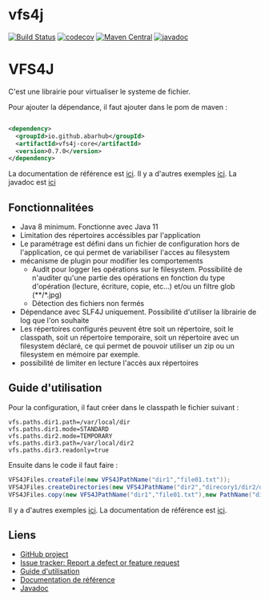 # vfs4j

[![Build Status](https://travis-ci.com/abarhub/vfs4j.svg?branch=master)](https://travis-ci.com/abarhub/vfs4j) 
[![codecov](https://codecov.io/gh/abarhub/vfs4j/branch/master/graph/badge.svg)](https://codecov.io/gh/abarhub/vfs4j) 
[![Maven Central](https://maven-badges.herokuapp.com/maven-central/io.github.abarhub/vfs4j-core/badge.svg?style=plastic)](https://maven-badges.herokuapp.com/maven-central/io.github.abarhub/vfs4j-core) 
[![javadoc](https://javadoc.io/badge2/io.github.abarhub/vfs4j-core/javadoc.svg)](https://javadoc.io/doc/io.github.abarhub/vfs4j-core)

# VFS4J
C'est une librairie pour virtualiser le systeme de fichier.

Pour ajouter la dépendance, il faut ajouter dans le pom de maven :

```xml

<dependency>
  <groupId>io.github.abarhub</groupId>
  <artifactId>vfs4j-core</artifactId>
  <version>0.7.0</version>
</dependency>
```

La documentation de référence est [ici](./doc/doc_reference.md).
Il y a d'autres exemples [ici](./doc/guide_utilisation.md).
La javadoc est [ici](https://javadoc.io/doc/io.github.abarhub/vfs4j-core)

## Fonctionnalitées

* Java 8 minimum. Fonctionne avec Java 11
* Limitation des répertoires accéssibles par l'application
* Le paramétrage est défini dans un fichier de configuration hors de l'application, ce qui permet de variabiliser l'acces au filesystem
* mécanisme de plugin pour modifier les comportements
  * Audit pour logger les opérations sur le filesystem. Possibilité de n'auditer qu'une partie des opérations en
    fonction du type d'opération (lecture, écriture, copie, etc...) et/ou un filtre glob (**/*.jpg)
  * Détection des fichiers non fermés
* Dépendance avec SLF4J uniquement. Possibilité d'utiliser la librairie de log que l'on souhaite
* Les répertoires configurés peuvent être soit un répertoire, soit le classpath, soit un répertoire temporaire, soit un
  répertoire avec un filesystem déclaré, ce qui permet de pouvoir utiliser un zip ou un filesystem en mémoire par exemple.
* possibilité de limiter en lecture l'accès aux répertoires

## Guide d'utilisation

Pour la configuration, il faut créer dans le classpath le fichier suivant :

```code
vfs.paths.dir1.path=/var/local/dir
vfs.paths.dir1.mode=STANDARD
vfs.paths.dir2.mode=TEMPORARY
vfs.paths.dir3.path=/var/local/dir2
vfs.paths.dir3.readonly=true
```

Ensuite dans le code il faut faire :

```java
VFS4JFiles.createFile(new VFS4JPathName("dir1","file01.txt"));
VFS4JFiles.createDirectories(new VFS4JPathName("dir2","direcory1/dir2/dir3"));
VFS4JFiles.copy(new VFS4JPathName("dir1","file01.txt"),new PathName("dir2","file01.txt"));
```

Il y a d'autres exemples [ici](./doc/guide_utilisation.md).
La documentation de référence est [ici](./doc/doc_reference.md).


## Liens

- [GitHub project](https://github.com/abarhub/vfs4j)
- [Issue tracker: Report a defect or feature request](https://github.com/abarhub/vfs4j/issues/new)
- [Guide d'utilisation](./doc/guide_utilisation.md)
- [Documentation de référence](./doc/doc_reference.md)
- [Javadoc](https://javadoc.io/doc/io.github.abarhub/vfs4j-core)



